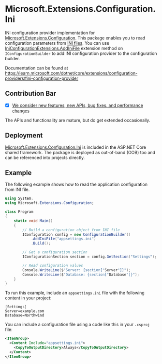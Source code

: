 # Microsoft.Extensions.Configuration.Ini

INI configuration provider implementation for [Microsoft.Extensions.Configuration](https://www.nuget.org/packages/Microsoft.Extensions.Configuration/). This package enables you to read configuration parameters from [INI files](https://en.wikipedia.org/wiki/INI_file). You can use [IniConfigurationExtensions.AddIniFile](https://learn.microsoft.com/dotnet/api/microsoft.extensions.configuration.iniconfigurationextensions.addinifile) extension method on `IConfigurationBuilder` to add INI configuration provider to the configuration builder.

Documentation can be found at https://learn.microsoft.com/dotnet/core/extensions/configuration-providers#ini-configuration-provider

## Contribution Bar
- [x] [We consider new features, new APIs, bug fixes, and performance changes](https://github.com/dotnet/runtime/tree/main/src/libraries#contribution-bar)

The APIs and functionality are mature, but do get extended occasionally.

## Deployment
[Microsoft.Extensions.Configuration.Ini](https://www.nuget.org/packages/Microsoft.Extensions.Configuration.Ini/) is included in the ASP.NET Core shared framework. The package is deployed as out-of-band (OOB) too and can be referenced into projects directly.

## Example
The following example shows how to read the application configuration from INI file.

```cs
using System;
using Microsoft.Extensions.Configuration;

class Program
{
    static void Main()
    {
        // Build a configuration object from INI file
        IConfiguration config = new ConfigurationBuilder()
            .AddIniFile("appsettings.ini")
            .Build();

        // Get a configuration section
        IConfigurationSection section = config.GetSection("Settings");

        // Read configuration values
        Console.WriteLine($"Server: {section["Server"]}");
        Console.WriteLine($"Database: {section["Database"]}");
    }
}
```

To run this example, include an `appsettings.ini` file with the following content in your project:

```
[Settings]
Server=example.com
Database=Northwind
```

You can include a configuration file using a code like this in your `.csproj` file:

```xml
<ItemGroup>
  <Content Include="appsettings.ini">
    <CopyToOutputDirectory>Always</CopyToOutputDirectory>
  </Content>
</ItemGroup>
```
